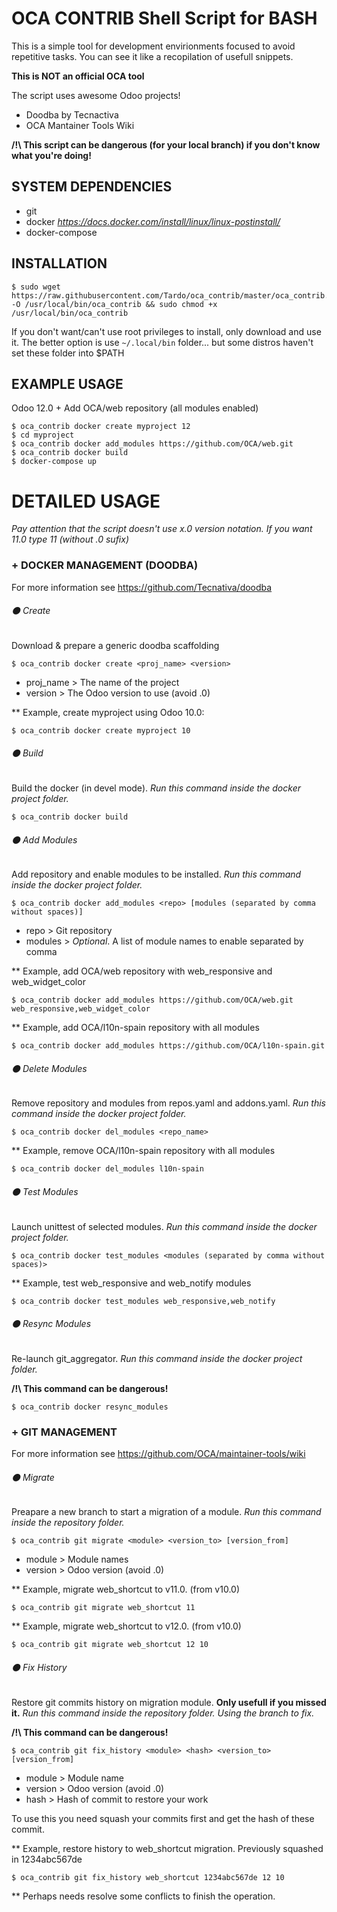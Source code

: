 # OCA CONTRIB Shell Script for BASH
This is a simple tool for development envirionments focused to avoid repetitive tasks.
You can see it like a recopilation of usefull snippets.

**This is NOT an official OCA tool**

The script uses awesome Odoo projects!
- Doodba by Tecnactiva
- OCA Mantainer Tools Wiki

**/!\ This script can be dangerous (for your local branch) if you don't know what you're doing!**

## SYSTEM DEPENDENCIES
- git
- docker _https://docs.docker.com/install/linux/linux-postinstall/_
- docker-compose

## INSTALLATION
```
$ sudo wget https://raw.githubusercontent.com/Tardo/oca_contrib/master/oca_contrib.sh -O /usr/local/bin/oca_contrib && sudo chmod +x /usr/local/bin/oca_contrib
```
If you don't want/can't use root privileges to install, only download and use it. The better option is use ```~/.local/bin``` folder... but some distros haven't set these folder into $PATH

## EXAMPLE USAGE
Odoo 12.0 + Add OCA/web repository (all modules enabled)
```
$ oca_contrib docker create myproject 12
$ cd myproject
$ oca_contrib docker add_modules https://github.com/OCA/web.git
$ oca_contrib docker build
$ docker-compose up
```

# DETAILED USAGE
_Pay attention that the script doesn't use x.0 version notation. If you want 11.0 type 11 (without .0 sufix)_

### + DOCKER MANAGEMENT (DOODBA)
For more information see https://github.com/Tecnativa/doodba
###### ⚫ Create
Download & prepare a generic doodba scaffolding

```$ oca_contrib docker create <proj_name> <version>```
- proj_name > The name of the project
- version > The Odoo version to use (avoid .0)

** Example, create myproject using Odoo 10.0:

```$ oca_contrib docker create myproject 10```

###### ⚫ Build
Build the docker (in devel mode). _Run this command inside the docker project folder._

```$ oca_contrib docker build```

###### ⚫ Add Modules
Add repository and enable modules to be installed. _Run this command inside the docker project folder._

```$ oca_contrib docker add_modules <repo> [modules (separated by comma without spaces)]```
- repo > Git repository
- modules > _Optional_. A list of module names to enable separated by comma

** Example, add OCA/web repository with web_responsive and web_widget_color

```$ oca_contrib docker add_modules https://github.com/OCA/web.git web_responsive,web_widget_color```

** Example, add OCA/l10n-spain repository with all modules

```$ oca_contrib docker add_modules https://github.com/OCA/l10n-spain.git```

###### ⚫ Delete Modules
Remove repository and modules from repos.yaml and addons.yaml. _Run this command inside the docker project folder._

```$ oca_contrib docker del_modules <repo_name>```

** Example, remove OCA/l10n-spain repository with all modules

```$ oca_contrib docker del_modules l10n-spain```

###### ⚫ Test Modules
Launch unittest of selected modules. _Run this command inside the docker project folder._

```$ oca_contrib docker test_modules <modules (separated by comma without spaces)>```

** Example, test web_responsive and web_notify modules

```$ oca_contrib docker test_modules web_responsive,web_notify```

###### ⚫ Resync Modules
Re-launch git_aggregator. _Run this command inside the docker project folder._

**/!\ This command can be dangerous!**

```$ oca_contrib docker resync_modules```

### + GIT MANAGEMENT
For more information see https://github.com/OCA/maintainer-tools/wiki
###### ⚫ Migrate
Preapare a new branch to start a migration of a module. _Run this command inside the repository folder._

```$ oca_contrib git migrate <module> <version_to> [version_from]```
- module > Module names
- version > Odoo version (avoid .0)

** Example, migrate web_shortcut to v11.0. (from v10.0)

```$ oca_contrib git migrate web_shortcut 11```

** Example, migrate web_shortcut to v12.0. (from v10.0)

```$ oca_contrib git migrate web_shortcut 12 10```

###### ⚫ Fix History
Restore git commits history on migration module. **Only usefull if you missed it.** _Run this command inside the repository folder. Using the branch to fix._

**/!\ This command can be dangerous!**

```$ oca_contrib git fix_history <module> <hash> <version_to> [version_from]```
- module > Module name
- version > Odoo version (avoid .0)
- hash > Hash of commit to restore your work

To use this you need squash your commits first and get the hash of these commit.

** Example, restore history to web_shortcut migration. Previously squashed in 1234abc567de

```$ oca_contrib git fix_history web_shortcut 1234abc567de 12 10```

** Perhaps needs resolve some conflicts to finish the operation.
